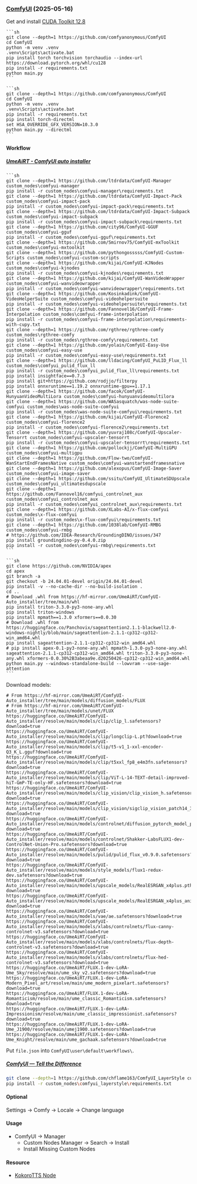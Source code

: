 ### [ComfyUI](https://github.com/comfyanonymous/ComfyUI) (2025-05-16)

Get and install [CUDA Toolkit 12.8](https://developer.nvidia.com/cuda-12-8-0-download-archive)

````{tab} From source
```sh
git clone --depth=1 https://github.com/comfyanonymous/ComfyUI
cd ComfyUI
python -m venv .venv
.venv\Scripts\activate.bat
pip install torch torchvision torchaudio --index-url https://download.pytorch.org/whl/cu128
pip install -r requirements.txt
python main.py
```
````

````{tab} From source (AMD) (Cache)
```sh
git clone --depth=1 https://github.com/comfyanonymous/ComfyUI
cd ComfyUI
python -m venv .venv
.venv\Scripts\activate.bat
pip install -r requirements.txt
pip install torch-directml
set HSA_OVERRIDE_GFX_VERSION=10.3.0
python main.py --directml
```
````

#### Workflow

##### [UmeAiRT - ComfyUI auto installer](https://huggingface.co/UmeAiRT/ComfyUI-Auto_installer)

````{tab} From source
```sh
git clone --depth=1 https://github.com/ltdrdata/ComfyUI-Manager custom_nodes\comfyui-manager
pip install -r custom_nodes\comfyui-manager\requirements.txt
git clone --depth=1 https://github.com/ltdrdata/ComfyUI-Impact-Pack custom_nodes\comfyui-impact-pack
pip install -r custom_nodes\comfyui-impact-pack\requirements.txt
git clone --depth=1 https://github.com/ltdrdata/ComfyUI-Impact-Subpack custom_nodes\comfyui-impact-subpack
pip install -r custom_nodes\comfyui-impact-subpack\requirements.txt
git clone --depth=1 https://github.com/city96/ComfyUI-GGUF custom_nodes\comfyui-gguf
pip install -r custom_nodes\comfyui-gguf\requirements.txt
git clone --depth=1 https://github.com/Smirnov75/ComfyUI-mxToolkit custom_nodes\comfyui-mxtoolkit
git clone --depth=1 https://github.com/pythongosssss/ComfyUI-Custom-Scripts custom_nodes\comfyui-custom-scripts
git clone --depth=1 https://github.com/kijai/ComfyUI-KJNodes custom_nodes\comfyui-kjnodes
pip install -r custom_nodes\comfyui-kjnodes\requirements.txt
git clone --depth=1 https://github.com/kijai/ComfyUI-WanVideoWrapper custom_nodes\comfyui-wanvideowrapper
pip install -r custom_nodes\comfyui-wanvideowrapper\requirements.txt
git clone --depth=1 https://github.com/Kosinkadink/ComfyUI-VideoHelperSuite custom_nodes\comfyui-videohelpersuite
pip install -r custom_nodes\comfyui-videohelpersuite\requirements.txt
git clone --depth=1 https://github.com/Fannovel16/ComfyUI-Frame-Interpolation custom_nodes\comfyui-frame-interpolation
pip install -r custom_nodes\comfyui-frame-interpolation\requirements-with-cupy.txt
git clone --depth=1 https://github.com/rgthree/rgthree-comfy custom_nodes\rgthree-comfy
pip install -r custom_nodes\rgthree-comfy\requirements.txt
git clone --depth=1 https://github.com/yolain/ComfyUI-Easy-Use custom_nodes\comfyui-easy-use
pip install -r custom_nodes\comfyui-easy-use\requirements.txt
git clone --depth=1 https://github.com/lldacing/ComfyUI_PuLID_Flux_ll custom_nodes\comfyui_pulid_flux_ll
pip install -r custom_nodes\comfyui_pulid_flux_ll\requirements.txt
pip install insightface==0.7.3
pip install git+https://github.com/rodjjo/filterpy
pip install onnxruntime==1.19.2 onnxruntime-gpu==1.17.1
git clone --depth=1 https://github.com/facok/ComfyUI-HunyuanVideoMultiLora custom_nodes\comfyui-hunyuanvideomultilora
git clone --depth=1 https://github.com/WASasquatch/was-node-suite-comfyui custom_nodes\was-node-suite-comfyui
pip install -r custom_nodes\was-node-suite-comfyui\requirements.txt
git clone --depth=1 https://github.com/kijai/ComfyUI-Florence2 custom_nodes\comfyui-florence2
pip install -r custom_nodes\comfyui-florence2\requirements.txt
git clone --depth=1 https://github.com/yuvraj108c/ComfyUI-Upscaler-Tensorrt custom_nodes\comfyui-upscaler-tensorrt
pip install -r custom_nodes\comfyui-upscaler-tensorrt\requirements.txt
git clone --depth=1 https://github.com/pollockjj/ComfyUI-MultiGPU custom_nodes\comfyui-multigpu
git clone --depth=1 https://github.com/Flow-two/ComfyUI-WanStartEndFramesNative custom_nodes\comfyui-wanstartendframesnative
git clone --depth=1 https://github.com/alexopus/ComfyUI-Image-Saver custom_nodes\comfyui-image-saver
git clone --depth=1 https://github.com/ssitu/ComfyUI_UltimateSDUpscale custom_nodes\comfyui_ultimatesdupscale
git clone --depth=1 https://github.com/Fannovel16/comfyui_controlnet_aux custom_nodes\comfyui_controlnet_aux
pip install -r custom_nodes\comfyui_controlnet_aux\requirements.txt
git clone --depth=1 https://github.com/XLabs-AI/x-flux-comfyui custom_nodes\x-flux-comfyui
pip install -r custom_nodes\x-flux-comfyui\requirements.txt
git clone --depth=1 https://github.com/1038lab/ComfyUI-RMBG custom_nodes\comfyui-rmbg
# https://github.com/IDEA-Research/GroundingDINO/issues/347
pip install groundingdino-py-0.4.0.zip
pip install -r custom_nodes\comfyui-rmbg\requirements.txt
```

```sh
git clone https://github.com/NVIDIA/apex
cd apex
git branch -a
git checkout -b 24.04.01-devel origin/24.04.01-devel
pip install -v --no-cache-dir --no-build-isolation .
cd ..
# Download .whl from https://hf-mirror.com/UmeAiRT/ComfyUI-Auto_installer/tree/main/whl
pip install triton-3.3.0-py3-none-any.whl
pip install triton-windows
pip install mpmath==1.3.0 xformers==0.0.30
# Download .whl from https://huggingface.co/Panchovix/sageattention2.1.1-blackwell2.0-windows-nightly/blob/main/sageattention-2.1.1-cp312-cp312-win_amd64.whl
pip install sageattention-2.1.1-cp312-cp312-win_amd64.whl
# pip install apex-0.1-py3-none-any.whl mpmath-1.3.0-py3-none-any.whl sageattention-2.1.1-cp312-cp312-win_amd64.whl triton-3.3.0-py3-none-any.whl xformers-0.0.30%2B3abeaa9e.d20250426-cp312-cp312-win_amd64.whl
python main.py --windows-standalone-build --lowvram --use-sage-attention
```
````

Download models:

```
# From https://hf-mirror.com/UmeAiRT/ComfyUI-Auto_installer/tree/main/models/diffusion_models/FLUX
# From https://hf-mirror.com/UmeAiRT/ComfyUI-Auto_installer/tree/main/models/unet/FLUX
https://huggingface.co/UmeAiRT/ComfyUI-Auto_installer/resolve/main/models/clip/clip_l.safetensors?download=true
https://huggingface.co/UmeAiRT/ComfyUI-Auto_installer/resolve/main/models/clip/longclip-L.pt?download=true
https://huggingface.co/UmeAiRT/ComfyUI-Auto_installer/resolve/main/models/clip/t5-v1_1-xxl-encoder-Q3_K_L.gguf?download=true
https://huggingface.co/UmeAiRT/ComfyUI-Auto_installer/resolve/main/models/clip/t5xxl_fp8_e4m3fn.safetensors?download=true
https://huggingface.co/UmeAiRT/ComfyUI-Auto_installer/resolve/main/models/clip/ViT-L-14-TEXT-detail-improved-hiT-GmP-TE-only-HF.safetensors?download=true
https://huggingface.co/UmeAiRT/ComfyUI-Auto_installer/resolve/main/models/clip_vision/clip_vision_h.safetensors?download=true
https://huggingface.co/UmeAiRT/ComfyUI-Auto_installer/resolve/main/models/clip_vision/sigclip_vision_patch14_384.safetensors?download=true
https://huggingface.co/UmeAiRT/ComfyUI-Auto_installer/resolve/main/models/controlnet/diffusion_pytorch_model_promax.safetensors?download=true
https://huggingface.co/UmeAiRT/ComfyUI-Auto_installer/resolve/main/models/controlnet/Shakker-LabsFLUX1-dev-ControlNet-Union-Pro.safetensors?download=true
https://huggingface.co/UmeAiRT/ComfyUI-Auto_installer/resolve/main/models/pulid/pulid_flux_v0.9.0.safetensors?download=true
https://huggingface.co/UmeAiRT/ComfyUI-Auto_installer/resolve/main/models/style_models/flux1-redux-dev.safetensors?download=true
https://huggingface.co/UmeAiRT/ComfyUI-Auto_installer/resolve/main/models/upscale_models/RealESRGAN_x4plus.pth?download=true
https://huggingface.co/UmeAiRT/ComfyUI-Auto_installer/resolve/main/models/upscale_models/RealESRGAN_x4plus_anime_6B.pth?download=true
https://huggingface.co/UmeAiRT/ComfyUI-Auto_installer/resolve/main/models/vae/ae.safetensors?download=true
https://huggingface.co/UmeAiRT/ComfyUI-Auto_installer/resolve/main/models/xlabs/controlnets/flux-canny-controlnet-v3.safetensors?download=true
https://huggingface.co/UmeAiRT/ComfyUI-Auto_installer/resolve/main/models/xlabs/controlnets/flux-depth-controlnet-v3.safetensors?download=true
https://huggingface.co/UmeAiRT/ComfyUI-Auto_installer/resolve/main/models/xlabs/controlnets/flux-hed-controlnet-v3.safetensors?download=true
https://huggingface.co/UmeAiRT/FLUX.1-dev-LoRA-Ume_Sky/resolve/main/ume_sky_v2.safetensors?download=true
https://huggingface.co/UmeAiRT/FLUX.1-dev-LoRA-Modern_Pixel_art/resolve/main/ume_modern_pixelart.safetensors?download=true
https://huggingface.co/UmeAiRT/FLUX.1-dev-LoRA-Romanticism/resolve/main/ume_classic_Romanticism.safetensors?download=true
https://huggingface.co/UmeAiRT/FLUX.1-dev-LoRA-Impressionism/resolve/main/ume_classic_impressionist.safetensors?download=true
https://huggingface.co/UmeAiRT/FLUX.1-dev-LoRA-Ume_J1900/resolve/main/umej1900.safetensors?download=true
https://huggingface.co/UmeAiRT/FLUX.1-dev-LoRA-Ume_Knight/resolve/main/ume_gachaak.safetensors?download=true
```

Put `file.json` into `ComfyUI\user\default\workflows\`.

##### [ComfyUI — Tell the Difference](https://civitai.com/models/533218/comfyui-tell-the-difference)

```sh
git clone --depth=1 https://github.com/chflame163/ComfyUI_LayerStyle custom_nodes\comfyui_layerstyle
pip install -r custom_nodes\comfyui_layerstyle\requirements.txt
```

#### Optional

Settings → Comfy → Locale → Change language

#### Usage

- ComfyUI → Manager
	- Custom Nodes Manager → Search → Install
	- Install Missing Custom Nodes

#### Resource

- [KokoroTTS Node](https://github.com/MushroomFleet/DJZ-KokoroTTS)

[^1]: [Installing ComfyUI on Windows for AMD GPUs](https://atlassc.net/2025/01/15/installing-comfyui-on-windows-for-amd-gpus)
[^2]: [Error occurred when executing DepthAnythingPreprocessor:](https://github.com/Fannovel16/comfyui_controlnet_aux/issues/338)
